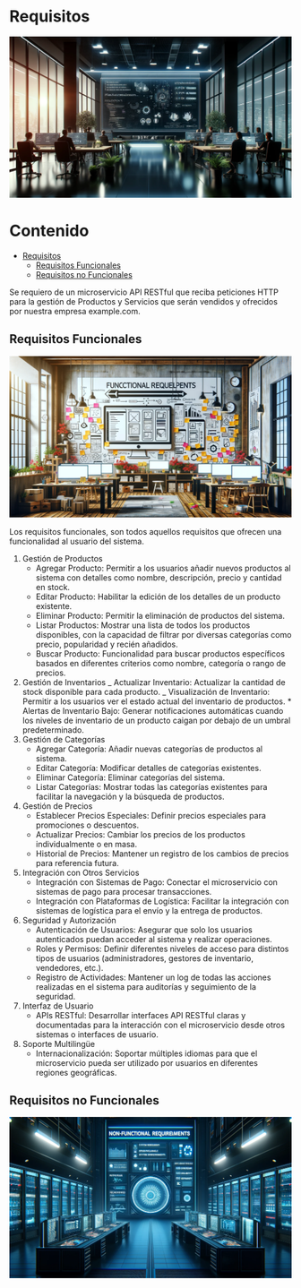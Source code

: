 # Requisitos

![banner](./images/banner-requisitos.webp)

# Contenido

- [Requisitos](#requisitos)
  - [Requisitos Funcionales](#requisitos-funcionales)
  - [Requisitos no Funcionales](#requisitos-no-funcionales)

Se requiero de un microservicio API RESTful que reciba peticiones HTTP para la gestión de Productos y Servicios que serán vendidos y ofrecidos por nuestra empresa example.com.

## Requisitos Funcionales

![requisitos funcionales](./images/functional%20requests%20.webp)

Los requisitos funcionales, son todos aquellos requisitos que ofrecen una funcionalidad al usuario del sistema.

1. Gestión de Productos
   - Agregar Producto: Permitir a los usuarios añadir nuevos productos al sistema con detalles como nombre, descripción, precio y cantidad en stock.
   - Editar Producto: Habilitar la edición de los detalles de un producto existente.
   - Eliminar Producto: Permitir la eliminación de productos del sistema.
   - Listar Productos: Mostrar una lista de todos los productos disponibles, con la capacidad de filtrar por diversas categorías como precio, popularidad y recién añadidos.
   - Buscar Producto: Funcionalidad para buscar productos específicos basados en diferentes criterios como nombre, categoría o rango de precios.
2. Gestión de Inventarios
   _ Actualizar Inventario: Actualizar la cantidad de stock disponible para cada producto.
   _ Visualización de Inventario: Permitir a los usuarios ver el estado actual del inventario de productos. \* Alertas de Inventario Bajo: Generar notificaciones automáticas cuando los niveles de inventario de un producto caigan por debajo de un umbral predeterminado.
3. Gestión de Categorías
   - Agregar Categoría: Añadir nuevas categorías de productos al sistema.
   - Editar Categoría: Modificar detalles de categorías existentes.
   - Eliminar Categoría: Eliminar categorías del sistema.
   - Listar Categorías: Mostrar todas las categorías existentes para facilitar la navegación y la búsqueda de productos.
4. Gestión de Precios
   - Establecer Precios Especiales: Definir precios especiales para promociones o descuentos.
   - Actualizar Precios: Cambiar los precios de los productos individualmente o en masa.
   - Historial de Precios: Mantener un registro de los cambios de precios para referencia futura.
5. Integración con Otros Servicios
   - Integración con Sistemas de Pago: Conectar el microservicio con sistemas de pago para procesar transacciones.
   - Integración con Plataformas de Logística: Facilitar la integración con sistemas de logística para el envío y la entrega de productos.
6. Seguridad y Autorización
   - Autenticación de Usuarios: Asegurar que solo los usuarios autenticados puedan acceder al sistema y realizar operaciones.
   - Roles y Permisos: Definir diferentes niveles de acceso para distintos tipos de usuarios (administradores, gestores de inventario, vendedores, etc.).
   - Registro de Actividades: Mantener un log de todas las acciones realizadas en el sistema para auditorías y seguimiento de la seguridad.
7. Interfaz de Usuario
   - APIs RESTful: Desarrollar interfaces API RESTful claras y documentadas para la interacción con el microservicio desde otros sistemas o interfaces de usuario.
8. Soporte Multilingüe
   - Internacionalización: Soportar múltiples idiomas para que el microservicio pueda ser utilizado por usuarios en diferentes regiones geográficas.

## Requisitos no Funcionales

![requisitos no funcionales](./images/non%20functional%20requests.webp)
